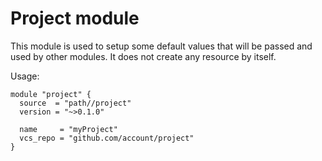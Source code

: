# Project module

This module is used to setup some default values that will be passed and used by other modules. It does not create
any resource by itself.

Usage:

```
module "project" {
  source  = "path//project"
  version = "~>0.1.0"

  name     = "myProject"
  vcs_repo = "github.com/account/project"
}
```
